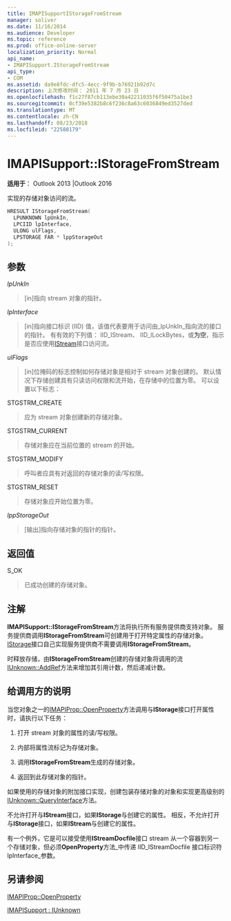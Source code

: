 ```yaml
---
title: IMAPISupportIStorageFromStream
manager: soliver
ms.date: 11/16/2014
ms.audience: Developer
ms.topic: reference
ms.prod: office-online-server
localization_priority: Normal
api_name:
- IMAPISupport.IStorageFromStream
api_type:
- COM
ms.assetid: da9e8fdc-dfc5-4ecc-9f9b-b76921b92d7c
description: 上次修改时间： 2011 年 7 月 23 日
ms.openlocfilehash: f1c27f87cb113ebe30a42211035f6f50475a1be3
ms.sourcegitcommit: 0cf39e5382b8c6f236c8a63c6036849ed3527ded
ms.translationtype: MT
ms.contentlocale: zh-CN
ms.lasthandoff: 08/23/2018
ms.locfileid: "22588179"
---
```

# <a name="imapisupportistoragefromstream"></a>IMAPISupport::IStorageFromStream

  
  
**适用于**： Outlook 2013 |Outlook 2016 
  
实现的存储对象访问的流。
  
```cpp
HRESULT IStorageFromStream(
  LPUNKNOWN lpUnkIn,
  LPCIID lpInterface,
  ULONG ulFlags,
  LPSTORAGE FAR * lppStorageOut
);
```

## <a name="parameters"></a>参数

 _lpUnkIn_
  
> [in]指向 stream 对象的指针。
    
 _lpInterface_
  
> [in]指向接口标识 (IID) 值，该值代表要用于访问由_lpUnkIn_指向流的接口的指针。 有有效的下列值： IID_IStream、 IID_ILockBytes，或**为空**，指示是否应使用[IStream](http://msdn.microsoft.com/en-us/library/aa380034%28VS.85%29.aspx)接口访问流。 
    
 _ulFlags_
  
> [in]位掩码的标志控制如何存储对象是相对于 stream 对象创建的。 默认情况下存储创建具有只读访问权限和流开始，在存储中的位置为零。 可以设置以下标志：
    
STGSTRM_CREATE 
  
> 应为 stream 对象创建新的存储对象。
    
STGSTRM_CURRENT 
  
> 存储对象应在当前位置的 stream 的开始。
    
STGSTRM_MODIFY 
  
> 呼叫者应具有对返回的存储对象的读/写权限。
    
STGSTRM_RESET 
  
> 存储对象应开始位置为零。
    
 _lppStorageOut_
  
> [输出]指向存储对象的指针的指针。
    
## <a name="return-value"></a>返回值

S_OK 
  
> 已成功创建的存储对象。
    
## <a name="remarks"></a>注解

**IMAPISupport::IStorageFromStream**方法将执行所有服务提供商支持对象。 服务提供商调用**IStorageFromStream**可创建用于打开特定属性的存储对象。 [IStorage](http://msdn.microsoft.com/en-us/library/aa380015%28VS.85%29.aspx)接口自己实现服务提供商不需要调用**IStorageFromStream**。 
  
时释放存储，由**IStorageFromStream**创建的存储对象将调用的流[IUnknown::AddRef](http://msdn.microsoft.com/en-us/library/ms691379%28v=VS.85%29.aspx)方法来增加其引用计数，然后递减计数。 
  
## <a name="notes-to-callers"></a>给调用方的说明

当您对象之一的[IMAPIProp::OpenProperty](imapiprop-openproperty.md)方法调用与**IStorage**接口打开属性时，请执行以下任务： 
  
1. 打开 stream 对象的属性的读/写权限。
    
2. 内部将属性流标记为存储对象。
    
3. 调用**IStorageFromStream**生成的存储对象。 
    
4. 返回到此存储对象的指针。
    
如果使用的存储对象的附加接口实现，创建包装存储对象的对象和实现更高级别的[IUnknown::QueryInterface](http://msdn.microsoft.com/en-us/library/ms682521%28v=VS.85%29.aspx)方法。 
  
不允许打开与**IStream**接口，如果**IStorage**与创建它的属性。 相反，不允许打开与**IStorage**接口，如果**IStream**与创建它的属性。 
  
有一个例外，它是可以接受使用**IStreamDocfile**接口 stream 从一个容器到另一个存储对象，但必须**OpenProperty**方法_中传递 IID_IStreamDocfile 接口标识符 lpInterface_参数。 
  
## <a name="see-also"></a>另请参阅



[IMAPIProp::OpenProperty](imapiprop-openproperty.md)
  
[IMAPISupport : IUnknown](imapisupportiunknown.md)

